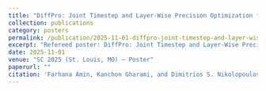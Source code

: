 ```yaml
---
title: "DiffPro: Joint Timestep and Layer-Wise Precision Optimization for Efficient Diffusion Inference"
collection: publications
category: posters
permalink: /publication/2025-11-01-diffpro-joint-timestep-and-layer-wise-precision-optimization-for-efficient-diffusion-inference
excerpt: "Refereed poster: DiffPro: Joint Timestep and Layer-Wise Precision Optimization for Efficient Diffusion Inference."
date: 2025-11-01
venue: "SC 2025 (St. Louis, MO) — Poster"
paperurl: ""
citation: 'Farhana Amin, Kanchon Gharami, and Dimitrios S. Nikolopoulos (2025). &quot;DiffPro: Joint Timestep and Layer-Wise Precision Optimization for Efficient Diffusion Inference.&quot; In <i>Proceedings of the International Conference on High Performance Computing, Networking, Storage and Analysis (SC25)</i>. Poster.'
---
```

